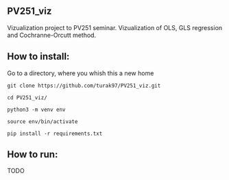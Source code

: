 ## PV251_viz
Vizualization project to PV251 seminar. Vizualization of OLS, GLS regression and Cochranne-Orcutt method.

## How to install:

Go to a directory, where you whish this a new home
```
git clone https://github.com/turak97/PV251_viz.git

cd PV251_viz/

python3 -m venv env

source env/bin/activate

pip install -r requirements.txt 
```
## How to run:
TODO

